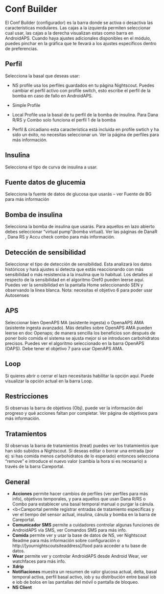 
# Conf Builder

El Conf Builder (configurador) es la barra donde se activa o desactiva las características modulares. Las cajas a la izquierda permiten seleccionar cual usar, las cajas a la derecha visualizan estas como barra en AndroidAPS. Cuando haya ajustes adicionales disponibles en el módulo, puedes pinchar en la gráfica que te llevará a los ajustes específicos dentro de preferencias.


## Perfil 

Selecciona la basal que deseas usar:

* NS profile usa los perfiles guardados en tu página Nightscout. Puedes cambiar el perfil activo con profile switch, esto escribe el perfil de la bomba en caso de fallo en AndroidAPS.

* Simple Profile

* Local Profile usa la basal de tu perfil de la bomba de insulina. Para Dana R/RS y Combo solo funciona el perfil 1 de la bomba

* Perfil & circadiano esta característica está incluida en profile swtich y ha sido un éxito, no necesitas seleccionar un. Ver la página de perfiles para más información.


## Insulina
Selecciona el tipo de curva de insulina a usar. 

## Fuente datos de glucemia
Selecciona la fuente de datos de glucosa que usarás – ver Fuente de BG para más información

## Bomba de insulina
Selecciona la bomba de insulina que usarás. Para aquellos en lazo abierto debes seleccionar “virtual pump”(bomba virtual). Ver las páginas de DanaR , Dana RS y Accu check combo para más información.

## Detección de sensibilidad 
Seleccionar el tipo de detección de sensibilidad. Esta analizará los datos históricos y hará ajustes si detecta que estás reaccionando con más sensibilidad o más resistencia a la insulina que lo habitual. Los detalles al respecto de la sensibilidad en el algoritmo Oref0 pueden leerse aquí. Puedes ver la sensibilidad en la pantalla Home seleccionando SEN y observando la línea blanca. Nota: necesitas el objetivo 6 para poder usar Autosenses

## APS 
Seleccionar bien OpenAPS MA (asistente ingesta) o OpenaAPS AMA (asistente ingesta avanzado). Más detalles sobre OpenAPS AMA pueden leerse en doc Openaps; de manera sencilla los beneficios son después de poner bolo comida el sistema se ajusta mejor si se introducen carbohidratos precisos. Puedes ver el algoritmo seleccionado en la barra OpenAPS (OAPS). Debe tener el objetivo 7 para usar OpenAPS AMA.

## Loop
Si quieres abrir o cerrar el lazo necesitarás habilitar la opción aquí. Puede visualizar la opción actual en la barra Loop. 

## Restricciones
Si observas la barra de objetivos (Obj), puede ver la información del progreso y qué acciones faltan por completar. Ver página de objetivos para más información. 

## Tratamientos
SI observas la barra de tratamientos (treat) puedes ver los tratamientos que han sido subidos a Nightscout. Si deseas editar o borrar una entrada (por ej: si has comida menos carbohidratos de lo esperado) entonces selecciona “remove” e introduce el nuevo valor (cambia la hora si es necesario) a través de la barra Careportal.

## General
*	<b>Acciones</b> permite hacer cambios de perfiles (ver perfiles para más info), objetivos temporales, y para aquellos que usan Dana R/RS o Combo para establecer una basal temporal manual o purgar la cánula. 
*	<b<Careportal</b> permite registrar entradas de tratamiento específicas y ver el tiempo del sensor actual, insulina, cánula y bomba en la barra de Careportal. 
*	<b>Comunicador SMS</b> permite a cuidadores controlar algunas funciones de AndroidAPS vía SMS, ver Comandos SMS para más info. 
*	<b>Comida</b> permite ver y usar la base de datos de NS, ver Nightscout Readme para más información sobre configuración o http://[yournightscoutsiteaddress]/food para acceder a tu base de datos.
*	<b>Wear</b> permite ver y controlar AndroidAPS desde Android Wear, ver watchfaces para más info. 
*	<b>Xdrip</b>
*	<b>Notifiaciones</b> muestra un resumen de valor glucosa actual, delta, basal temporal activa, perfil basal activo, iob y su distribución entre basal iob e iob de bolos en las pantallas del móvil o pantalla de bloqueo.
*	<b>NS Client</b>


